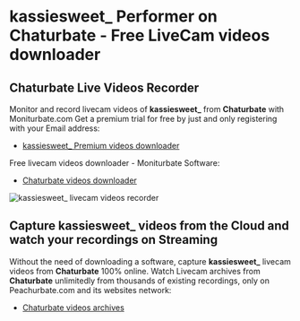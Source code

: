 # kassiesweet_ Performer on Chaturbate - Free LiveCam videos downloader

## Chaturbate Live Videos Recorder

Monitor and record livecam videos of **kassiesweet_** from **Chaturbate** with Moniturbate.com
Get a premium trial for free by just and only registering with your Email address:
* [kassiesweet_ Premium videos downloader](https://moniturbate.com/request-demo-licence-key.html)

Free livecam videos downloader - Moniturbate Software:
* [Chaturbate videos downloader](https://moniturbate.com/moniturbate-download-software.html)

![kassiesweet_ livecam videos recorder](https://peachurnet.com/templates/moniturbate-software.png)


## Capture kassiesweet_ videos from the Cloud and watch your recordings on Streaming

Without the need of downloading a software, capture **kassiesweet_** livecam videos from **Chaturbate** 100% online.
Watch Livecam archives from **Chaturbate** unlimitedly from thousands of existing recordings, only on Peachurbate.com and its websites network:
* [Chaturbate videos archives](https://peachurnet.com/)